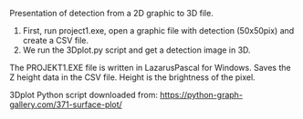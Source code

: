 Presentation of detection from a 2D graphic to 3D file.
1. First, run project1.exe, open a graphic file with detection (50x50pix) and create a CSV file.
2. We run the 3Dplot.py script and get a detection image in 3D.

The PROJEKT1.EXE file is written in LazarusPascal for Windows. Saves the Z height data in the CSV file. Height is the brightness of the pixel.

3Dplot Python script downloaded from: https://python-graph-gallery.com/371-surface-plot/
